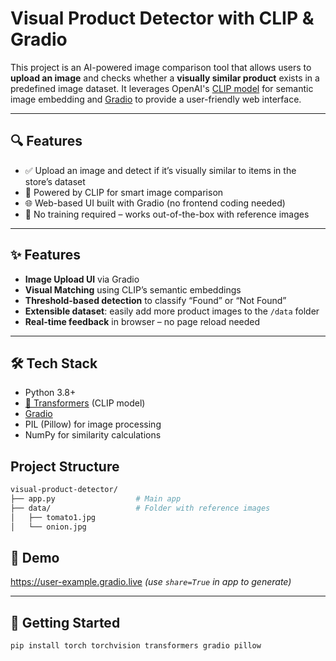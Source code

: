 #  Visual Product Detector with CLIP & Gradio

This project is an AI-powered image comparison tool that allows users to **upload an image** and checks whether a **visually similar product** exists in a predefined image dataset. It leverages OpenAI's [CLIP model](https://github.com/openai/CLIP) for semantic image embedding and [Gradio](https://www.gradio.app) to provide a user-friendly web interface.


---

## 🔍 Features

- ✅ Upload an image and detect if it’s visually similar to items in the store’s dataset
- 🤖 Powered by CLIP for smart image comparison
- 🌐 Web-based UI built with Gradio (no frontend coding needed)
- 🧠 No training required – works out-of-the-box with reference images

---
## ✨ Features

- **Image Upload UI** via Gradio
- **Visual Matching** using CLIP’s semantic embeddings
- **Threshold-based detection** to classify “Found” or “Not Found”
- **Extensible dataset**: easily add more product images to the `/data` folder
- **Real-time feedback** in browser – no page reload needed

---

## 🛠 Tech Stack

- Python 3.8+
- [🤗 Transformers](https://huggingface.co/docs/transformers/) (CLIP model)
- [Gradio](https://www.gradio.app/)
- PIL (Pillow) for image processing
- NumPy for similarity calculations

## Project Structure

   ```bash
visual-product-detector/
├── app.py                  # Main app
├── data/                   # Folder with reference images
│   ├── tomato1.jpg
│   └── onion.jpg

 
```

## 📸 Demo

https://user-example.gradio.live *(use `share=True` in app to generate)*

---

## 🚀 Getting Started


   ```bash
pip install torch torchvision transformers gradio pillow
 
```
